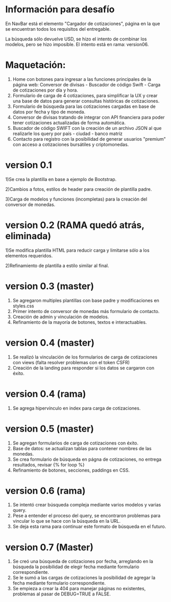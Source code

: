 # Información para desafío
En NavBar está el elemento "Cargador de cotizaciones", página en la que se encuentran todos los requisitos del entregable.
<p>
La búsqueda sólo devuelve USD, se hizo el intento de combinar los modelos, pero se hizo imposible. El intento está en rama: version06.



# Maquetación:

1) Home con botones para ingresar a las funciones principales de la página web: Conversor de divisas - Buscador de código Swift - Carga de cotizaciones por día y hora.
2) Formulario de carga de 4 cotizaciones, para simplificar la UX y crear una base de datos para generar consultas históricas de cotizaciones.
3) Formulario de búsqueda para las cotizaciones cargadas en base de datos por fecha y tipo de moneda.
4) Conversor de divisas tratando de integrar con API financiera para poder tener cotizaciones actualizadas de forma automática.
5) Buscador de código SWIFT con la creación de un archivo JSON al que realizarle los query por país - ciudad - banco matríz
6) Contacto para registro con la posibilidad de generar usuarios "premium" con acceso a cotizaciones bursátiles y criptomonedas.

# version 0.1
1)Se crea la plantilla en base a ejemplo de Bootstrap.

2)Cambios a fotos, estilos de header para creación de plantilla padre.

3)Carga de modelos y funciones (incompletas) para la creación del conversor de monedas.

# version 0.2 (RAMA quedó atrás, eliminada)
1)Se modifica plantilla HTML para reducir carga y limitarse sólo a los elementos requeridos.

2)Refinamiento de plantilla a estilo similar al final.

# version 0.3 (master)
1) Se agregaron multiples plantillas con base padre y modificaciones en styles.css
2) Primer intento de conversor de monedas más formulario de contacto.
3) Creación de admin y vinculación de modelos.
4) Refinamiento de la mayoría de botones, textos e interactuables.

# version 0.4 (master)
1) Se realizó la vinculación de los formularios de carga de cotizaciones con views (falta resolver problemas con el token CSFR)
2) Creación de la landing para responder si los datos se cargaron con éxito.

# version 0.4 (rama)
1) Se agrega hipervínculo en index para carga de cotizaciones.

# version 0.5 (master)
1) Se agregan formularios de carga de cotizaciones con éxito.
2) Base de datos: se actualizan tablas para contener nombres de las monedas.
3) Se crea formulario de búsqueda en págna de cotizaciones, no entrega resultados, revisar {% for loop %}
4) Refinamiento de botones, secciones, paddings en CSS.

# version 0.6 (rama)
1) Se intentó crear búsqueda compleja mediante varios modelos y varias query.
2) Pese a entender el proceso del query, se encontraron problemas para vincular lo que se hace con la búsqueda en la URL.
3) Se deja esta rama para continuar este formato de búsqueda en el futuro.

# version 0.7 (Master)
1) Se creó una búsqueda de cotizaciones por fecha, arreglando en la búsqueda la posibilidad de elegir fecha mediante formulario correspondiente.
2) Se le sumó a las cargas de cotizaciones la posibilidad de agregar la fecha mediante formulario correspondiente.
3) Se empieza a crear la 404 para manejar páginas no existentes, problemas al pasar de DEBUG=TRUE a FALSE.
